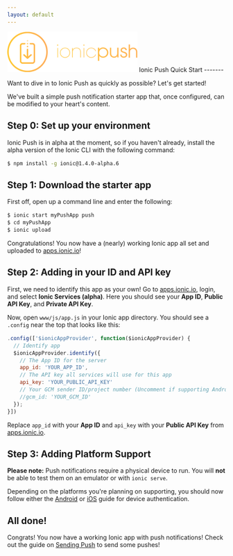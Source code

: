 ```yaml
---
layout: default
---
```


<img src="/img/push-docs/pushlogo.png" style="width: 300px;">
Ionic Push Quick Start
-------

Want to dive in to Ionic Push as quickly as possible?  Let's get started!

We've built a simple push notification starter app that, once configured, can be modified to your heart's content.

## Step 0: Set up your environment

Ionic Push is in alpha at the moment, so if you haven't already, install the alpha version of the Ionic CLI with the 
following command:

```bash
$ npm install -g ionic@1.4.0-alpha.6
```

## Step 1: Download the starter app

First off, open up a command line and enter the following:

```bash
$ ionic start myPushApp push
$ cd myPushApp
$ ionic upload
```

Congratulations!  You now have a (nearly) working Ionic app all set and uploaded to 
<a href="http://apps.ionic.io">apps.ionic.io</a>!  

## Step 2: Adding in your ID and API key

First, we need to identify this app as your own!  Go to <a href="http://apps.ionic.io">apps.ionic.io</a>, login, and select 
<strong>Ionic Services (alpha)</strong>.  Here you should see your <strong>App ID</strong>, 
<strong>Public API Key</strong>, and <strong>Private API Key</strong>. 

Now, open `www/js/app.js` in your Ionic app directory.  You should see a `.config` near the top that looks like this:

```javascript
.config(['$ionicAppProvider', function($ionicAppProvider) {
  // Identify app
  $ionicAppProvider.identify({
    // The App ID for the server
    app_id: 'YOUR_APP_ID',
    // The API key all services will use for this app
    api_key: 'YOUR_PUBLIC_API_KEY'
    // Your GCM sender ID/project number (Uncomment if supporting Android)
    //gcm_id: 'YOUR_GCM_ID'
  });
}])
```

Replace `app_id` with your <strong>App ID</strong> and `api_key` with your <strong>Public API Key</strong> from 
<a href="http://apps.ionic.io">apps.ionic.io</a>.

## Step 3: Adding Platform Support

<strong>Please note:</strong> Push notifications require a physical device to run.  You will <strong>not</strong> be 
able to test them on an emulator or with `ionic serve`.

Depending on the platforms you're planning on supporting, you should now 
follow either the <a href="/push/android">Android</a> or <a href="/push/ios">iOS</a> guide for device authentication.

## All done!

Congrats!  You now have a working Ionic app with push notifications!  Check out the guide on 
<a href="/push/send">Sending Push</a> to send some pushes!

